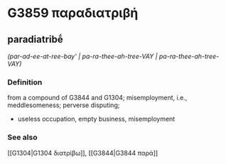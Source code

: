 # G3859 παραδιατριβή

## paradiatribḗ

_(par-ad-ee-at-ree-bay' | pa-ra-thee-ah-tree-VAY | pa-ra-thee-ah-tree-VAY)_

### Definition

from a compound of G3844 and G1304; misemployment, i.e., meddlesomeness; perverse disputing; 

- useless occupation, empty business, misemployment

### See also

[[G1304|G1304 διατρίβω]], [[G3844|G3844 παρά]]
